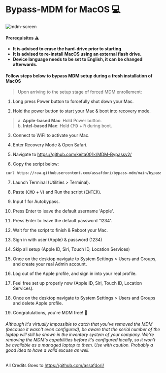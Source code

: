 # Bypass-MDM for MacOS 💻

![mdm-screen](https://raw.githubusercontent.com/assafdori/bypass-mdm/main/mdm-screen.png)

#### Prerequisites ⚠️

- **It is advised to erase the hard-drive prior to starting.**
- **It is advised to re-install MacOS using an external flash drive.**
- **Device language needs to be set to English, it can be changed afterwards.**


#### Follow steps below to bypass MDM setup during a fresh installation of MacOS

> Upon arriving to the setup stage of forced MDM enrollement:

1. Long press Power button to forcefully shut down your Mac.

2. Hold the power button to start your Mac & boot into recovery mode.

> a. **Apple-based Mac**: Hold Power button.\
> b. **Intel-based Mac**: Hold <kbd>CMD</kbd> + <kbd>R</kbd> during boot.

3. Connect to WiFi to activate your Mac.

4. Enter Recovery Mode & Open Safari.

5. Navigate to https://github.com/keita001k/MDM-Bypassv2/

6. Copy the script below:

```zsh
curl https://raw.githubusercontent.com/assafdori/bypass-mdm/main/bypass-mdm.sh -o bypass-mdm.sh && chmod +x ./bypass-mdm.sh && ./bypass-mdm.sh
```

7. Launch Terminal (Utilities > Terminal).

8. Paste (<kbd>CMD</kbd> + <kbd>V</kbd>) and Run the script (<kbd>ENTER</kbd>).

9. Input 1 for Autobypass.

10. Press Enter to leave the default username 'Apple'.

11. Press Enter to leave the default  password '1234'.

12. Wait for the script to finish & Reboot your Mac.

13. Sign in with user (Apple) & password (1234)

14. Skip all setup (Apple ID, Siri, Touch ID, Location Services)

15. Once on the desktop navigate to System Settings > Users and Groups, and create your real Admin account.

16. Log out of the Apple profile, and sign in into your real profile.

17. Feel free set up properly now (Apple ID, Siri, Touch ID, Location Services).

18. Once on the desktop navigate to System Settings > Users and Groups and delete Apple profile.

19. Congratulations, you're MDM free! 💫

###### Although it's virtually impossible to catch that you've removed the MDM (because it wasn't even configured), be aware that the serial number of the laptop will still be shown in the inventory system of your company. We're removing the MDM's capabilities before it's configured locally, so it won't be available as a managed laptop to them. Use with caution. Probably a good idea to have a valid excuse as well.

All Credits Goes to https://github.com/assafdori/
